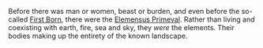 ---
---

Before there was man or women, beast or burden, and even before the so-called [First Born](../Deities/First%20Born.md), there were the [Elemensus Primeval](../Deities/Elemental%20Primordials/Elemental%20Primordials.md). Rather than living and coexisting with earth, fire, sea and sky, they *were* the elements. Their bodies making up the entirety of the known landscape.
